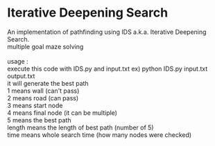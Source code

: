 # Iterative Deepening Search
An implementation of pathfinding using IDS a.k.a. Iterative Deepening Search. <br>
multiple goal maze solving <br>
<br>
usage : <br>
execute this code with IDS.py and input.txt ex) python IDS.py input.txt output.txt <br>
it will generate the best path <br>
1 means wall (can't pass) <br>
2 means road (can pass)<br>
3 means start node<br>
4 means final node (it can be multiple)<br>
5 means the best path<br>
length means the length of best path (number of 5)<br>
time means whole search time (how many nodes were checked)<br>
